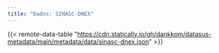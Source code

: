 ```yaml
---
title: "Dados: SINASC-DNEX"
---
```


{{< remote-data-table "https://cdn.statically.io/gh/dankkom/datasus-metadata/main/metadata/data/sinasc-dnex.json" >}}

